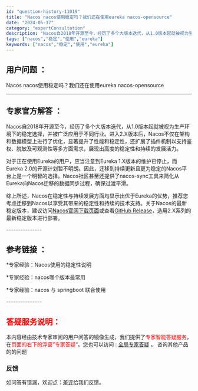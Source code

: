 ```yaml
---
id: "question-history-11019"
title: "Nacos nacos使用稳定吗？我们还在使用eureka nacos-opensource"
date: "2024-05-17"
category: "expertConsultation"
description: "Nacos自2018年开源至今，经历了多个大版本迭代，从1.0版本起就被视为生产环境下的稳定选择，并被广泛应用于不同行业。进入2.X版本后，Nacos不仅在架构和数据模型上进行了优化，显著提升了性能和稳定性，还扩展了插件机制以支持鉴权、脱敏及可观测性等多方面需求，展现出高度的稳定性和持续的发展活力。"
tags: ["nacos","稳定","使用","eureka"]
keywords: ["nacos","稳定","使用","eureka"]
---
```


## 用户问题 ： 
 Nacos nacos使用稳定吗？我们还在使用eureka nacos-opensource 

---------------
## 专家官方解答 ：

Nacos自2018年开源至今，经历了多个大版本迭代，从1.0版本起就被视为生产环境下的稳定选择，并被广泛应用于不同行业。进入2.X版本后，Nacos不仅在架构和数据模型上进行了优化，显著提升了性能和稳定性，还扩展了插件机制以支持鉴权、脱敏及可观测性等多方面需求，展现出高度的稳定性和持续的发展活力。

对于正在使用Eureka的用户，应当注意到Eureka 1.X版本的维护已停止，而Eureka 2.0的开源计划暂不明朗。因此，迁移到持续更新且更为稳定的Nacos平台上是一个明智的选择。Nacos社区甚至还提供了nacos-sync工具来简化从Eureka向Nacos迁移的数据同步过程，确保过渡平滑。

综上所述，Nacos在稳定性与持续发展方面均显示出优于Eureka的优势，推荐您考虑迁移到Nacos以享受其带来的稳定性和持续的技术支持。关于Nacos的最新稳定版本，建议访问[Nacos官网下载页面](https://nacos.io/download/nacos-server/)或查看[GitHub Release](https://github.com/alibaba/nacos/releases)，选用2.X系列的最新稳定版本进行部署。


<font color="#949494">---------------</font> 


## 参考链接 ：

*专家经验：Nacos使用的稳定性说明 
 
 *专家经验：nacos哪个版本最常用 
 
 *专家经验：nacos 与 springboot 联合使用 


 <font color="#949494">---------------</font> 
 


## <font color="#FF0000">答疑服务说明：</font> 

本内容经由技术专家审阅的用户问答的镜像生成，我们提供了<font color="#FF0000">专家智能答疑服务</font>，在<font color="#FF0000">页面的右下的浮窗”专家答疑“</font>。您也可以访问 : [全局专家答疑](https://opensource.alibaba.com/chatBot) 。 咨询其他产品的的问题

### 反馈
如问答有错漏，欢迎点：[差评](https://ai.nacos.io/user/feedbackByEnhancerGradePOJOID?enhancerGradePOJOId=13708)给我们反馈。
